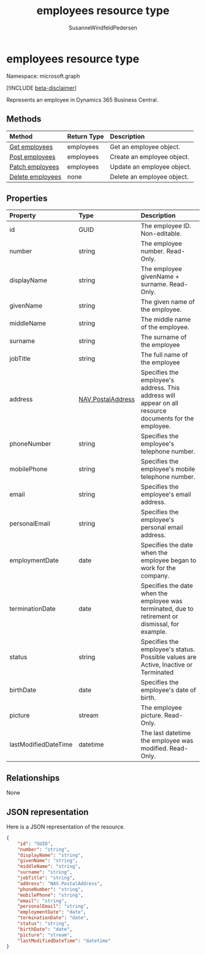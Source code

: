 ﻿---
title: employees resource type 
description: An employee object in Dynamics 365 Business Central.
services: project-madeira
documentationcenter: ''
author: SusanneWindfeldPedersen
localization_priority: Normal
ms.prod: "dynamics-365-business-central"
doc_type: resourcePageType
---

# employees resource type

Namespace: microsoft.graph

[!INCLUDE [beta-disclaimer](../../includes/beta-disclaimer.md)]

Represents an employee in Dynamics 365 Business Central.

## Methods

| Method                                                 | Return Type | Description                |
| :----------------------------------------------------- | :---------- | :------------------------- |
| [Get employees](../api/dynamics-employee-get.md)       | employees   | Get an employee object.    |
| [Post employees](../api/dynamics-create-employee.md)   | employees   | Create an employee object. |
| [Patch employees](../api/dynamics-employee-update.md)  | employees   | Update an employee object. |
| [Delete employees](../api/dynamics-employee-delete.md) | none        | Delete an employee object. |

## Properties

| Property             | Type                                                       | Description                                                                                            |
| :------------------- | :--------------------------------------------------------- | :----------------------------------------------------------------------------------------------------- |
| id                   | GUID                                                       | The employee ID. Non-editable.                                                                         |
| number               | string                                                     | The employee number. Read-Only.                                                                        |
| displayName          | string                                                     | The employee givenName + surname. Read-Only.                                                           |
| givenName            | string                                                     | The given name of the employee.                                                                        |
| middleName           | string                                                     | The middle name of the employee.                                                                       |
| surname              | string                                                     | The surname of the employee                                                                            |
| jobTitle             | string                                                     | The full name of the employee                                                                          |
| address              | [NAV.PostalAddress](../resources/dynamics-complextypes.md) | Specifies the employee's address. This address will appear on all resource documents for the employee. |
| phoneNumber          | string                                                     | Specifies the employee's telephone number.                                                             |
| mobilePhone          | string                                                     | Specifies the employee's mobile telephone number.                                                      |
| email                | string                                                     | Specifies the employee's email address.                                                                |
| personalEmail        | string                                                     | Specifies the employee's personal email address.                                                       |
| employmentDate       | date                                                       | Specifies the date when the employee began to work for the company.                                    |
| terminationDate      | date                                                       | Specifies the date when the employee was terminated, due to retirement or dismissal, for example.      |
| status               | string                                                     | Specifies the employee's status. Possible values are Active, Inactive or Terminated                    |
| birthDate            | date                                                       | Specifies the employee's date of birth.                                                                |
| picture              | stream                                                     | The employee picture. Read-Only.                                                                       |
| lastModifiedDateTime | datetime                                                   | The last datetime the employee was modified. Read-Only.                                                |

## Relationships

None

## JSON representation

Here is a JSON representation of the resource.

```json
{
    "id": "GUID",
    "number": "string",
    "displayName": "string",
    "givenName": "string",
    "middleName": "string",
    "surname": "string",
    "jobTitle": "string",
    "address": "NAV.PostalAddress",
    "phoneNumber": "string",
    "mobilePhone": "string",
    "email": "string",
    "personalEmail": "string",
    "employmentDate": "date",
    "terminationDate": "date",
    "status": "string",
    "birthDate": "date",
    "picture": "stream",
    "lastModifiedDateTime": "datetime"
}

```
